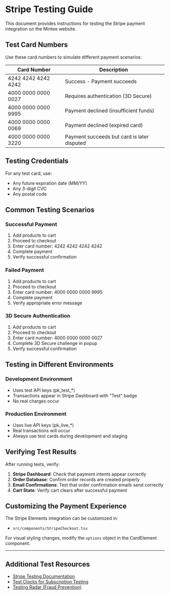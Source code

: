# Stripe Testing Guide

This document provides instructions for testing the Stripe payment integration on the Mintee website.

## Test Card Numbers

Use these card numbers to simulate different payment scenarios:

| Card Number | Description |
|-------------|-------------|
| 4242 4242 4242 4242 | Success - Payment succeeds |
| 4000 0000 0000 0027 | Requires authentication (3D Secure) |
| 4000 0000 0000 9995 | Payment declined (insufficient funds) |
| 4000 0000 0000 0069 | Payment declined (expired card) |
| 4000 0000 0000 3220 | Payment succeeds but card is later disputed |

## Testing Credentials

For any test card, use:
- Any future expiration date (MM/YY)
- Any 3-digit CVC
- Any postal code

## Common Testing Scenarios

### Successful Payment
1. Add products to cart
2. Proceed to checkout
3. Enter card number: 4242 4242 4242 4242
4. Complete payment
5. Verify successful confirmation

### Failed Payment
1. Add products to cart
2. Proceed to checkout
3. Enter card number: 4000 0000 0000 9995
4. Complete payment
5. Verify appropriate error message

### 3D Secure Authentication
1. Add products to cart
2. Proceed to checkout
3. Enter card number: 4000 0000 0000 0027
4. Complete 3D Secure challenge in popup
5. Verify successful confirmation

## Testing in Different Environments

### Development Environment
- Uses test API keys (pk_test_*)
- Transactions appear in Stripe Dashboard with "Test" badge
- No real charges occur

### Production Environment
- Uses live API keys (pk_live_*)
- Real transactions will occur
- Always use test cards during development and staging

## Verifying Test Results

After running tests, verify:

1. **Stripe Dashboard**: Check that payment intents appear correctly
2. **Order Database**: Confirm order records are created properly
3. **Email Confirmations**: Test that order confirmation emails send correctly
4. **Cart State**: Verify cart clears after successful payment

## Customizing the Payment Experience

The Stripe Elements integration can be customized in:
- `src/components/StripeCheckout.tsx`

For visual styling changes, modify the `options` object in the CardElement component.

---

## Additional Test Resources

- [Stripe Testing Documentation](https://stripe.com/docs/testing)
- [Test Clocks for Subscription Testing](https://stripe.com/docs/billing/testing/test-clocks)
- [Testing Radar (Fraud Prevention)](https://stripe.com/docs/radar/testing)